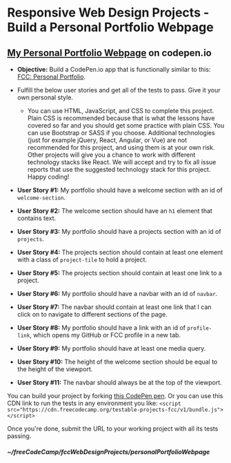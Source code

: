 # Responsive Web Design Projects - Build a Personal Portfolio Webpage  

## [My Personal Portfolio Webpage](https://codepen.io/sroma/full/yLBMrYK) on codepen.io

* **Objective:** Build a CodePen.io app that is functionally similar to this: [FCC: Personal Portfolio](https://codepen.io/freeCodeCamp/full/zNBOYG).  
* Fulfill the below user stories and get all of the tests to pass. Give it your own personal style.  
  * You can use HTML, JavaScript, and CSS to complete this project. Plain CSS is recommended because that is what the lessons have covered so far and you should get some practice with plain CSS. You can use Bootstrap or SASS if you choose. Additional technologies (just for example jQuery, React, Angular, or Vue) are not recommended for this project, and using them is at your own risk. Other projects will give you a chance to work with different technology stacks like React. We will accept and try to fix all issue reports that use the suggested technology stack for this project. Happy coding!  
  
  
* **User Story #1:** My portfolio should have a welcome section with an id of `welcome-section`.  
* **User Story #2:** The welcome section should have an `h1` element that contains text.  
* **User Story #3:** My portfolio should have a projects section with an id of `projects`.  
* **User Story #4:** The projects section should contain at least one element with a class of `project-tile` to hold a project.  
* **User Story #5:** The projects section should contain at least one link to a project.  
* **User Story #6:** My portfolio should have a navbar with an id of `navbar`.  
* **User Story #7:** The navbar should contain at least one link that I can click on to navigate to different sections of the page. 
* **User Story #8:** My portfolio should have a link with an id of `profile-link`, which opens my GitHub or FCC profile in a new tab.  
* **User Story #9:** My portfolio should have at least one media query.  
* **User Story #10:** The height of the welcome section should be equal to the height of the viewport.
* **User Story #11:** The navbar should always be at the top of the viewport.  

You can build your project by forking [this CodePen pen](https://codepen.io/freeCodeCamp/pen/MJjpwO). Or you can use this CDN link to run the tests in any environment you like: `<script src="https://cdn.freecodecamp.org/testable-projects-fcc/v1/bundle.js"></script>` 

Once you're done, submit the URL to your working project with all its tests passing.

##### ~/freeCodeCamp/fccWebDesignProjects/personalPortfolioWebpage  
